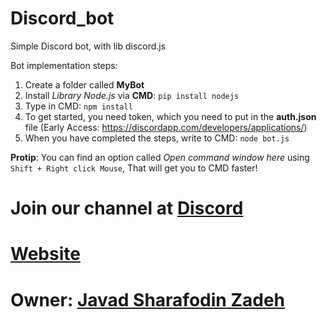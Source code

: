 # Discord_bot
Simple Discord bot, with lib discord.js

Bot implementation steps:

1. Create a folder called **MyBot**
2. Install *Library Node.js* via **CMD**: `pip install nodejs`
3. Type in CMD: `npm install`
4. To get started, you need token, which you need to put in the **auth.json** file (Early Access: https://discordapp.com/developers/applications/)
5. When you have completed the steps, write to CMD: `node bot.js`

**Protip**: You can find an option called *Open command window here* using `Shift + Right click Mouse`, That will get you to CMD faster!

# Join our channel at [Discord](https://discord.gg/wWarT8G)
# [Website](https://javadsharafodinzadeh.ir/discord-lifebuoy)
# Owner: [Javad Sharafodin Zadeh](https://javadsharafodinzadeh.ir)
